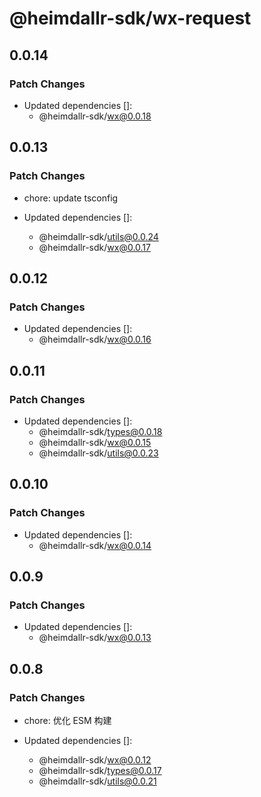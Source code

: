 # @heimdallr-sdk/wx-request

## 0.0.14

### Patch Changes

- Updated dependencies []:
  - @heimdallr-sdk/wx@0.0.18

## 0.0.13

### Patch Changes

- chore: update tsconfig

- Updated dependencies []:
  - @heimdallr-sdk/utils@0.0.24
  - @heimdallr-sdk/wx@0.0.17

## 0.0.12

### Patch Changes

- Updated dependencies []:
  - @heimdallr-sdk/wx@0.0.16

## 0.0.11

### Patch Changes

- Updated dependencies []:
  - @heimdallr-sdk/types@0.0.18
  - @heimdallr-sdk/wx@0.0.15
  - @heimdallr-sdk/utils@0.0.23

## 0.0.10

### Patch Changes

- Updated dependencies []:
  - @heimdallr-sdk/wx@0.0.14

## 0.0.9

### Patch Changes

- Updated dependencies []:
  - @heimdallr-sdk/wx@0.0.13

## 0.0.8

### Patch Changes

- chore: 优化 ESM 构建

- Updated dependencies []:
  - @heimdallr-sdk/wx@0.0.12
  - @heimdallr-sdk/types@0.0.17
  - @heimdallr-sdk/utils@0.0.21
